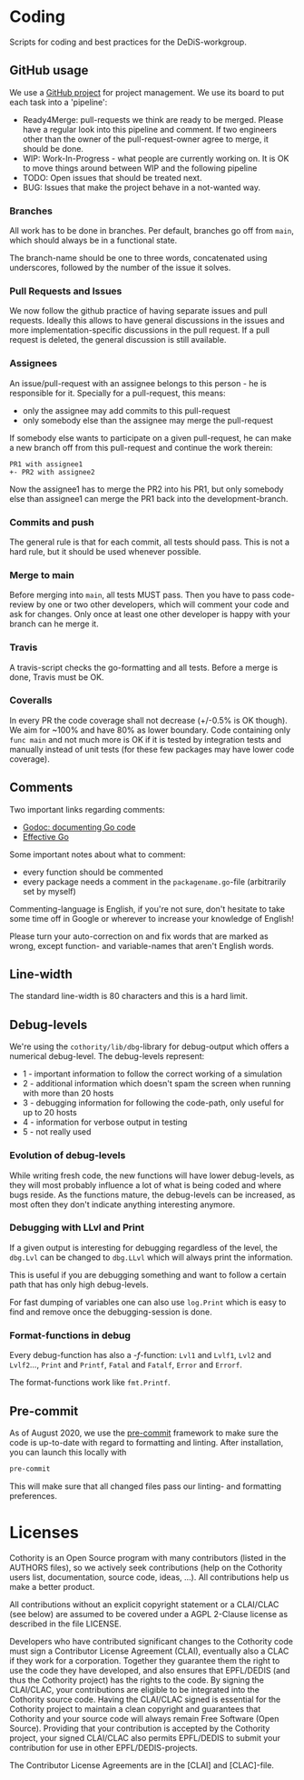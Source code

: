 # Coding

Scripts for coding and best practices for the DeDiS-workgroup.

## GitHub usage

We use a [GitHub project](https://github.com/orgs/dedis/projects/1) for project
management. We use its board to put each task into a 'pipeline':

- Ready4Merge: pull-requests we think are ready to be merged. Please
have a regular look into this pipeline and comment. If two engineers
other than the owner of the pull-request-owner agree to merge, it
should be done.
- WIP: Work-In-Progress - what people are currently working on. It is
OK to move things around between WIP and the following pipeline
- TODO: Open issues that should be treated next.
- BUG: Issues that make the project behave in a not-wanted way.

### Branches

All work has to be done in branches. Per default, branches go off from
`main`, which should always be in a functional state.

The branch-name should be one to three words, concatenated using underscores,
followed by the number of the issue it solves.

### Pull Requests and Issues

We now follow the github practice of having separate issues and pull
requests. Ideally this allows to have general discussions in the
issues and more implementation-specific discussions in the pull request.
If a pull request is deleted, the general discussion is still available.

### Assignees

An issue/pull-request with an assignee belongs to this person - he is
responsible for it. Specially for a pull-request, this means:

- only the assignee may add commits to this pull-request
- only somebody else than the assignee may merge the pull-request

If somebody else wants to participate on a given pull-request, he can make a
new branch off from this pull-request and continue the work therein:

```
PR1 with assignee1
+- PR2 with assignee2
```

Now the assignee1 has to merge the PR2 into his PR1, but only somebody else
 than assignee1 can merge the PR1 back into the development-branch.

### Commits and push

The general rule is that for each commit, all tests should pass. This is not
  a hard rule, but it should be used whenever possible.

### Merge to main

Before merging into `main`, all tests MUST pass.
Then you have to pass code-review by one or two other developers, which will
comment your code and ask for changes. Only once at least one other
developer is happy with your branch can he merge it.

### Travis

A travis-script checks the go-formatting and all tests. Before a merge is done,
Travis must be OK.

### Coveralls

In every PR the code coverage shall not decrease (+/-0.5% is OK though).
We aim for ~100% and have 80% as lower boundary. Code containing only `func main`
and not much more is OK if it is tested by integration tests and manually instead
of unit tests (for these few packages may have lower code coverage).

## Comments

Two important links regarding comments:
- [Godoc: documenting Go code](http://blog.golang.org/godoc-documenting-go-code)
- [Effective Go](https://golang.org/doc/effective_go.html)

Some important notes about what to comment:

- every function should be commented
- every package needs a comment in the `packagename.go`-file (arbitrarily
 set by myself)

Commenting-language is English, if you're not sure, don't hesitate to take
some time off in Google or wherever to increase your knowledge of English!

Please turn your auto-correction on and fix words that are marked as wrong,
except function- and variable-names that aren't English words.

## Line-width

The standard line-width is 80 characters and this is a hard limit.

## Debug-levels

We're using the `cothority/lib/dbg`-library for debug-output which offers a
numerical debug-level. The debug-levels represent:

  * 1 - important information to follow the correct working of a simulation
  * 2 - additional information which doesn't spam the screen when running with
     more than 20 hosts
  * 3 - debugging information for following the code-path, only useful for up to
     20 hosts
  * 4 - information for verbose output in testing
  * 5 - not really used

### Evolution of debug-levels

While writing fresh code, the new functions will have lower debug-levels, as they
will most probably influence a lot of what is being coded and where bugs reside.
As the functions mature, the debug-levels can be increased, as most often they
don't indicate anything interesting anymore.

### Debugging with LLvl and Print

If a given output is interesting for debugging regardless of the level, the
`dbg.Lvl` can be changed to `dbg.LLvl` which will always print the information.

This is useful if you are debugging something and want to follow a certain path
that has only high debug-levels.

For fast dumping of variables one can also use `log.Print` which is easy to find
and remove once the debugging-session is done.

### Format-functions in debug

Every debug-function has also a -*f*-function: `Lvl1` and `Lvlf1`, `Lvl2` and
`Lvlf2`..., `Print` and `Printf`, `Fatal` and `Fatalf`, `Error` and `Errorf`.

The format-functions work like `fmt.Printf`.

## Pre-commit

As of August 2020, we use the [pre-commit](https://pre-commit.com/) framework
 to make sure the code is up-to-date with regard to formatting and linting.
After installation, you can launch this locally with

```bash
pre-commit
```

This will make sure that all changed files pass our linting- and formatting
 preferences.

# Licenses

Cothority is an Open Source program with many contributors (listed in the AUTHORS
files), so we actively seek contributions (help on the Cothority users list,
documentation, source code, ideas, …).  All contributions help us make a
better product.

All contributions without an explicit copyright statement or a CLAI/CLAC (see below)
are assumed to be covered under a AGPL 2-Clause license as described in the
file LICENSE.

Developers who have contributed significant changes to the Cothority code must sign
a Contributor License Agreement (CLAI), eventually also a CLAC if they work for
a corporation. Together they guarantee them the right to use the code they have
developed, and also ensures that EPFL/DEDIS (and thus the Cothority project) has the
rights to the code.
By signing the CLAI/CLAC, your contributions are eligible to be integrated into the
Cothority source code.
Having the CLAI/CLAC signed is essential for the Cothority project to maintain a
clean copyright and guarantees that Cothority and your source code will always remain
Free Software (Open Source).
Providing that your contribution is accepted by the Cothority project, your signed
CLAI/CLAC also permits EPFL/DEDIS to submit your contribution for use in other
EPFL/DEDIS-projects.

The Contributor License Agreements are in the [CLAI] and [CLAC]-file.
